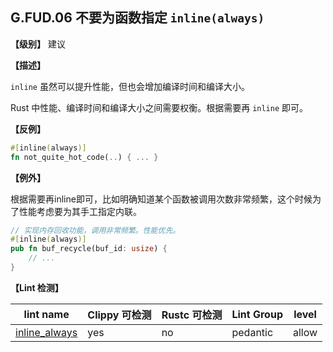 ## G.FUD.06   不要为函数指定 `inline(always)` 

**【级别】** 建议

**【描述】**

`inline` 虽然可以提升性能，但也会增加编译时间和编译大小。

Rust 中性能、编译时间和编译大小之间需要权衡。根据需要再 `inline` 即可。

**【反例】**

```rust
#[inline(always)]
fn not_quite_hot_code(..) { ... }
```

**【例外】**

根据需要再inline即可，比如明确知道某个函数被调用次数非常频繁，这个时候为了性能考虑要为其手工指定内联。

```rust
// 实现内存回收功能，调用非常频繁。性能优先。
#[inline(always)]
pub fn buf_recycle(buf_id: usize) {
    // ...
}
```

**【Lint 检测】**

| lint name                                                    | Clippy 可检测 | Rustc 可检测 | Lint Group | level |
| ------------------------------------------------------------ | ------------- | ------------ | ---------- | ----- |
| [inline_always](https://rust-lang.github.io/rust-clippy/master/#inline_always) | yes           | no           | pedantic   | allow |


